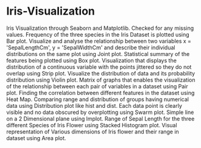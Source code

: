 # Iris-Visualization
Iris Visualization through Seaborn and Matplotlib.
Checked for any missing values.
Frequency of the three species in the Iris Dataset is plotted using Bar plot.
Visualize and analyse the relationship between two variables x = 'SepalLengthCm', y = 'SepalWidthCm' and describe their individual distributions on the same plot using Joint plot.
Statistical summary of the features being plotted using Box plot.
Visualization that displays the distribution of a continuous variable with the points jittered so they do not overlap using Strip plot.
Visualize the distribution of data and its probability distribution using Violin plot.
Matrix of graphs that enables the visualization of the relationship between each pair of variables in a dataset using Pair plot.
Finding the correlation between different features in the dataset using Heat Map.
Comparing range and distribution of groups having numerical data using Distribution plot like hist and dist.
Each data point is clearly visible and no data obscured by overplotting using Swarm plot.
Simple line on a 2 Dimensional plane using lmplot.
Range of Sepal Length for the three different Species of Iris Flower using Stacked Histogram plot.
Visual representation of Various dimensions of Iris flower and their range in dataset using Area plot.
